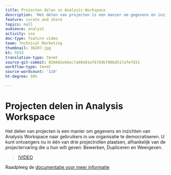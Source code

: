 ```yaml
---
title: Projecten delen in Analysis Workspace
description: 'Het delen van projecten is een manier om gegevens en inzichten van Analysis Workspace naar gebruikers in uw organisatie te democratiseren. U kunt ontvangers nu in één van drie projectrollen plaatsen, afhankelijk van de projectervaring die u hun wilt geven: Bewerken, Dupliceren en Weergeven.'
feature: curate and share
topics: null
audience: analyst
activity: use
doc-type: feature video
team: Technical Marketing
thumbnail: 36207.jpg
kt: 5555
translation-type: tm+mt
source-git-commit: 026602e66ec7a08e81ef67b9bf00bd517afe7d31
workflow-type: tm+mt
source-wordcount: '110'
ht-degree: 94%

---
```



# Projecten delen in Analysis Workspace

Het delen van projecten is een manier om gegevens en inzichten van Analysis Workspace naar gebruikers in uw organisatie te democratiseren. U kunt ontvangers nu in één van drie projectrollen plaatsen, afhankelijk van de projectervaring die u hun wilt geven: Bewerken, Dupliceren en Weergeven.

>[!VIDEO](https://video.tv.adobe.com/v/36207/?quality=12&learn=on)

Raadpleeg de [documentatie voor meer informatie](https://docs.adobe.com/content/help/nl-NL/analytics/analyze/analysis-workspace/curate-share/share-projects.html)
